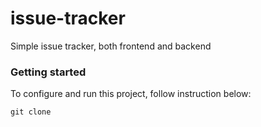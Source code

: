 # issue-tracker
Simple issue tracker, both frontend and backend

### Getting started

To configure and run this project, follow instruction below:
```shell
git clone 
```
